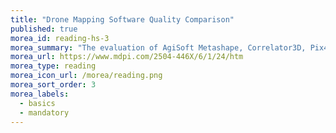 ```yaml
---
title: "Drone Mapping Software Quality Comparison"
published: true
morea_id: reading-hs-3
morea_summary: "The evaluation of AgiSoft Metashape, Correlator3D, Pix4Dmapper and WebODM across five input datasets."
morea_url: https://www.mdpi.com/2504-446X/6/1/24/htm
morea_type: reading
morea_icon_url: /morea/reading.png
morea_sort_order: 3
morea_labels:
  - basics
  - mandatory
---
```


